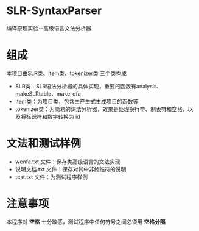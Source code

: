 # SLR-SyntaxParser
编译原理实验--高级语言文法分析器

# 组成 
本项目由SLR类、Item类、tokenizer类 三个类构成
- SLR类：SLR语法分析器的具体实现，重要的函数有analysis、makeSLRtable、make_dfa
- Item类：为项目类，包含由产生式生成项目的函数等
- tokenizer类：为简易的词法分析器，效果是处理换行符、制表符和空格，以及将标识符和数字转换为 id
# 文法和测试样例
- wenfa.txt 文件：保存类高级语言的文法实现
- 说明文档.txt 文件：保存对其中非终结符的说明
- test.txt 文件：为测试程序样例
# 注意事项
本程序对 **空格** 十分敏感，测试程序中任何符号之间必须用 **空格分隔** 
